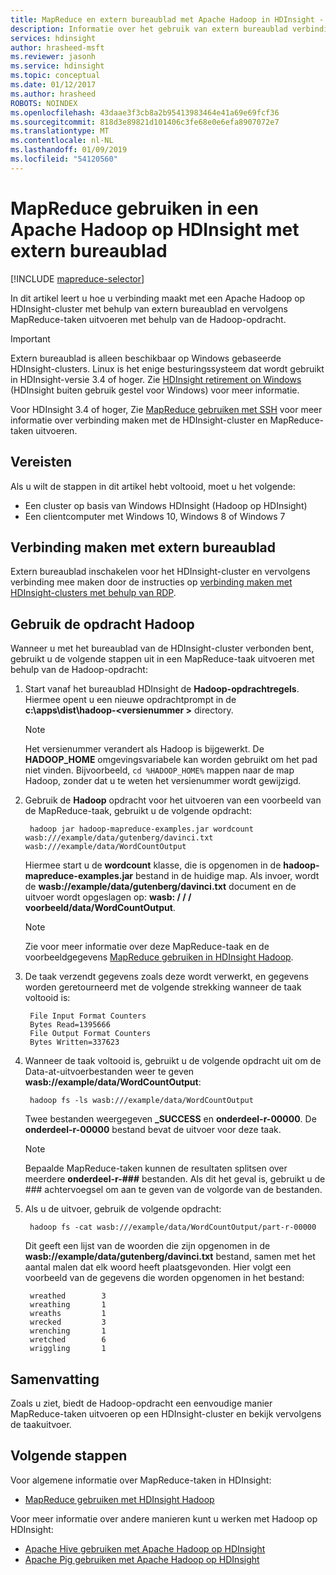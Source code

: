 ```yaml
---
title: MapReduce en extern bureaublad met Apache Hadoop in HDInsight - Azure
description: Informatie over het gebruik van extern bureaublad verbinding maken met Apache Hadoop op HDInsight en MapReduce-taken worden uitgevoerd.
services: hdinsight
author: hrasheed-msft
ms.reviewer: jasonh
ms.service: hdinsight
ms.topic: conceptual
ms.date: 01/12/2017
ms.author: hrasheed
ROBOTS: NOINDEX
ms.openlocfilehash: 43daae3f3cb8a2b95413983464e41a69e69fcf36
ms.sourcegitcommit: 818d3e89821d101406c3fe68e0e6efa8907072e7
ms.translationtype: MT
ms.contentlocale: nl-NL
ms.lasthandoff: 01/09/2019
ms.locfileid: "54120560"
---
```

# <a name="use-mapreduce-in-apache-hadoop-on-hdinsight-with-remote-desktop"></a>MapReduce gebruiken in een Apache Hadoop op HDInsight met extern bureaublad
[!INCLUDE [mapreduce-selector](../../../includes/hdinsight-selector-use-mapreduce.md)]

In dit artikel leert u hoe u verbinding maakt met een Apache Hadoop op HDInsight-cluster met behulp van extern bureaublad en vervolgens MapReduce-taken uitvoeren met behulp van de Hadoop-opdracht.

> [!IMPORTANT]  
> Extern bureaublad is alleen beschikbaar op Windows gebaseerde HDInsight-clusters. Linux is het enige besturingssysteem dat wordt gebruikt in HDInsight-versie 3.4 of hoger. Zie [HDInsight retirement on Windows](../hdinsight-component-versioning.md#hdinsight-windows-retirement) (HDInsight buiten gebruik gestel voor Windows) voor meer informatie.
>
> Voor HDInsight 3.4 of hoger, Zie [MapReduce gebruiken met SSH](apache-hadoop-use-mapreduce-ssh.md) voor meer informatie over verbinding maken met de HDInsight-cluster en MapReduce-taken uitvoeren.

## <a id="prereq"></a>Vereisten
Als u wilt de stappen in dit artikel hebt voltooid, moet u het volgende:

* Een cluster op basis van Windows HDInsight (Hadoop op HDInsight)
* Een clientcomputer met Windows 10, Windows 8 of Windows 7

## <a id="connect"></a>Verbinding maken met extern bureaublad
Extern bureaublad inschakelen voor het HDInsight-cluster en vervolgens verbinding mee maken door de instructies op [verbinding maken met HDInsight-clusters met behulp van RDP](../hdinsight-administer-use-management-portal.md#connect-to-clusters-using-rdp).

## <a id="hadoop"></a>Gebruik de opdracht Hadoop
Wanneer u met het bureaublad van de HDInsight-cluster verbonden bent, gebruikt u de volgende stappen uit in een MapReduce-taak uitvoeren met behulp van de Hadoop-opdracht:

1. Start vanaf het bureaublad HDInsight de **Hadoop-opdrachtregels**. Hiermee opent u een nieuwe opdrachtprompt in de **c:\apps\dist\hadoop-&lt;versienummer >** directory.

   > [!NOTE]  
   > Het versienummer verandert als Hadoop is bijgewerkt. De **HADOOP_HOME** omgevingsvariabele kan worden gebruikt om het pad niet vinden. Bijvoorbeeld, `cd %HADOOP_HOME%` mappen naar de map Hadoop, zonder dat u te weten het versienummer wordt gewijzigd.
   >
   >
2. Gebruik de **Hadoop** opdracht voor het uitvoeren van een voorbeeld van de MapReduce-taak, gebruikt u de volgende opdracht:

        hadoop jar hadoop-mapreduce-examples.jar wordcount wasb:///example/data/gutenberg/davinci.txt wasb:///example/data/WordCountOutput

    Hiermee start u de **wordcount** klasse, die is opgenomen in de **hadoop-mapreduce-examples.jar** bestand in de huidige map. Als invoer, wordt de **wasb://example/data/gutenberg/davinci.txt** document en de uitvoer wordt opgeslagen op: **wasb: / / / voorbeeld/data/WordCountOutput**.

   > [!NOTE]
   > Zie voor meer informatie over deze MapReduce-taak en de voorbeeldgegevens <a href="hdinsight-use-mapreduce.md">MapReduce gebruiken in HDInsight Hadoop</a>.
   >
   >
3. De taak verzendt gegevens zoals deze wordt verwerkt, en gegevens worden geretourneerd met de volgende strekking wanneer de taak voltooid is:

        File Input Format Counters
        Bytes Read=1395666
        File Output Format Counters
        Bytes Written=337623
4. Wanneer de taak voltooid is, gebruikt u de volgende opdracht uit om de Data-at-uitvoerbestanden weer te geven **wasb://example/data/WordCountOutput**:

        hadoop fs -ls wasb:///example/data/WordCountOutput

    Twee bestanden weergegeven **_SUCCESS** en **onderdeel-r-00000**. De **onderdeel-r-00000** bestand bevat de uitvoer voor deze taak.

   > [!NOTE]
   > Bepaalde MapReduce-taken kunnen de resultaten splitsen over meerdere **onderdeel-r-###** bestanden. Als dit het geval is, gebruikt u de ### achtervoegsel om aan te geven van de volgorde van de bestanden.
   >
   >
5. Als u de uitvoer, gebruik de volgende opdracht:

        hadoop fs -cat wasb:///example/data/WordCountOutput/part-r-00000

    Dit geeft een lijst van de woorden die zijn opgenomen in de **wasb://example/data/gutenberg/davinci.txt** bestand, samen met het aantal malen dat elk woord heeft plaatsgevonden. Hier volgt een voorbeeld van de gegevens die worden opgenomen in het bestand:

        wreathed        3
        wreathing       1
        wreaths         1
        wrecked         3
        wrenching       1
        wretched        6
        wriggling       1

## <a id="summary"></a>Samenvatting
Zoals u ziet, biedt de Hadoop-opdracht een eenvoudige manier MapReduce-taken uitvoeren op een HDInsight-cluster en bekijk vervolgens de taakuitvoer.

## <a id="nextsteps"></a>Volgende stappen
Voor algemene informatie over MapReduce-taken in HDInsight:

* [MapReduce gebruiken met HDInsight Hadoop](hdinsight-use-mapreduce.md)

Voor meer informatie over andere manieren kunt u werken met Hadoop op HDInsight:

* [Apache Hive gebruiken met Apache Hadoop op HDInsight](hdinsight-use-hive.md)
* [Apache Pig gebruiken met Apache Hadoop op HDInsight](hdinsight-use-pig.md)
